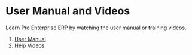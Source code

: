 <!-- add-breadcrumbs -->
# User Manual and Videos

Learn Pro Enterprise ERP by watching the user manual or training videos.

1. [User Manual](/docs/user/manual)
1. [Help Videos](/docs/user/videos/learn)
